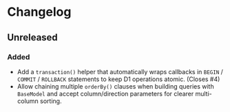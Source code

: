 # Changelog

## Unreleased

### Added
- Add a `transaction()` helper that automatically wraps callbacks in `BEGIN` / `COMMIT` / `ROLLBACK` statements to keep D1 operations atomic. (Closes #4)
- Allow chaining multiple `orderBy()` clauses when building queries with `BaseModel` and accept column/direction parameters for clearer multi-column sorting.
